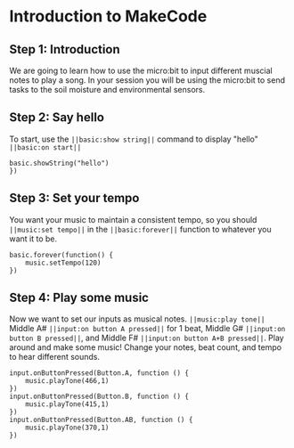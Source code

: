 # Introduction to MakeCode

## Step 1: Introduction

We are going to learn how to use the micro:bit to input different muscial notes to play a song. In your session you will be using the micro:bit to send tasks to the soil moisture and environmental sensors.

## Step 2: Say hello

To start, use the ``||basic:show string||`` command to display "hello" ``||basic:on start||``    

```blocks
basic.showString("hello")
})
```

## Step 3: Set your tempo

You want your music to maintain a consistent tempo, so you should ``||music:set tempo||`` in the ``||basic:forever||`` function to whatever you want it to be.

```blocks
basic.forever(function() {
    music.setTempo(120)
})
```

## Step 4: Play some music

Now we want to set our inputs as musical notes. ``||music:play tone||`` Middle A# ``||input:on button A pressed||`` for 1 beat, Middle G# ``||input:on button B pressed||``, and Middle F# ``||input:on button A+B pressed||``. Play around and make some music! Change your notes, beat count, and tempo to hear different sounds.

```blocks
input.onButtonPressed(Button.A, function () {
    music.playTone(466,1)
})
input.onButtonPressed(Button.B, function () {
    music.playTone(415,1)
})
input.onButtonPressed(Button.AB, function () {
    music.playTone(370,1)
})
```
